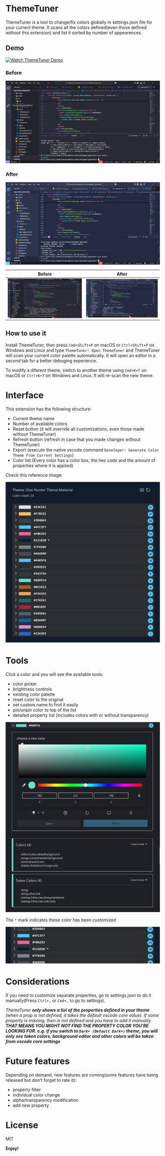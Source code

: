 # ThemeTuner

ThemeTuner is a tool to change/fix colors globally in settings.json file for your current theme. It scans all the colors defined(even those defined without this extension) and list it sorted by number of appearences.

## Demo

[![Watch ThemeTuner Demo](https://img.youtube.com/vi/6rxlV-PZwBo/0.jpg)](https://www.youtube.com/watch?v=6rxlV-PZwBo)

### Before

![How to preview](https://github.com/soyreneon/Theme-editor/raw/main/media/img-before.png)

### After

![How to preview](https://github.com/soyreneon/Theme-editor/raw/main/media/img-after.png)

| Before                                                                                     |                                           After                                           |
| ------------------------------------------------------------------------------------------ | :---------------------------------------------------------------------------------------: |
| ![How to preview](https://github.com/soyreneon/Theme-editor/raw/main/media/img-before.png) | ![How to preview](https://github.com/soyreneon/Theme-editor/raw/main/media/img-after.png) |

## How to use it

Install ThemeTuner, then press `Cmd+Shift+P` on macOS or `Ctrl+Shift+P` on Windows and Linux and type `ThemeTuner: Open ThemeTuner` and ThemeTuner will scan your current color palette automatically. It will open an editor in a second tab for a better debuging experience.

To modify a diferent theme, switch to another theme using `Cmd+K+T` on macOS or `Ctrl+K+T` on Windows and Linux. It will re-scan the new theme.

# Interface

This extension has the following structure:

- Current theme name
- Number of available colors
- Reset button (it will override all customizations, even those made without ThemeTuner)
- Refresh button (refresh in case that you made changes without ThemeTuner)
- Export (execute the native vscode command `Developer: Generate Color Theme From Current Settings`)
- Color list (Every color has a color box, the hex code and the amount of properties where it is applied)

Check this reference image:

![Overall interface](https://github.com/soyreneon/Theme-editor/raw/main/media/img_interface.png)

# Tools

Click a color and you will see the available tools:

- color picker
- brightness controls
- existing color palette
- reset color to the original
- set custom name to find it easily
- pin/unpin color to top of the list
- detailed property list (includes colors with or without transparency)

![Tools and details](https://github.com/soyreneon/Theme-editor/raw/main/media/img-colorcontent.png)

The `*` mark indicates these color has been customized

![Color customized](https://github.com/soyreneon/Theme-editor/raw/main/media/img-customized.png)

# Considerations

If you need to customize separate properties, go to settings.json to do it manually(Press `Ctrl+,` or `Cmd+,` to go to settings).

_ThemeTuner **only shows a list of the properties defined in your theme** (when a prop is not defined, it takes the default vscode core value). If some property is missing, then is not defined and you have to add it manually. **THAT MEANS YOU MIGHT NOT FIND THE PROPERTY COLOR YOU'RE LOOKING FOR. e.g. if you switch to `Dark+ (Default Dark+)` theme, you will only see token colors, background editor and other colors will be taken from vscode core settings**_

# Future features

Depending on demand, new features are coming(some features have being released but don't forget to rate it):

- property filter
- individual color change
- alpha/transparency modification
- add new property

# License

MIT

**Enjoy!**
